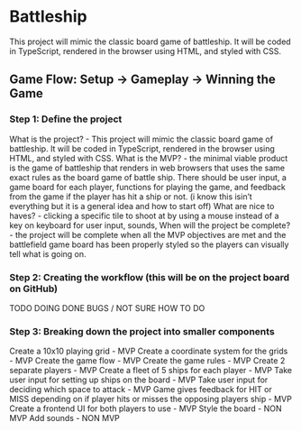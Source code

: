 # Battleship
This project will mimic the classic board game of battleship. It will be coded in TypeScript, rendered in the browser using HTML, and styled with CSS.
## Game Flow: Setup → Gameplay → Winning the Game

### Step 1: Define the project
What is the project? - This project will mimic the classic board game of battleship. It will be coded in TypeScript, rendered in the browser using HTML, and styled with CSS.
What is the MVP? - the minimal viable product is the game of battleship that renders in web browsers that uses the same exact rules as the board game of battle ship. There should be user input, a game board for each player, functions for playing the game, and feedback from the game if the player has hit a ship or not. (i know this isin’t everything but it is a general idea and how to start off)
What are nice to haves? - clicking a specific tile to shoot at by using a mouse instead of a key on keyboard for user input, sounds, 
When will the project be complete? - the project will be complete when all the MVP objectives are met and the battlefield game board has been properly styled so the players can visually tell what is going on.

### Step 2: Creating the workflow (this will be on the project board on GitHub)
TODO
DOING
DONE
BUGS / NOT SURE HOW TO DO

### Step 3: Breaking down the project into smaller components
Create a 10x10 playing grid - MVP
Create a coordinate system for the grids - MVP
Create the game flow - MVP
Create the game rules - MVP
Create 2 separate players - MVP
Create a fleet of 5 ships for each player - MVP
Take user input for setting up ships on the board - MVP
Take user input for deciding which space to attack - MVP
Game gives feedback for HIT or MISS depending on if player hits or misses the opposing players ship - MVP
Create a frontend UI for both players to use - MVP
Style the board - NON MVP
Add sounds - NON MVP

